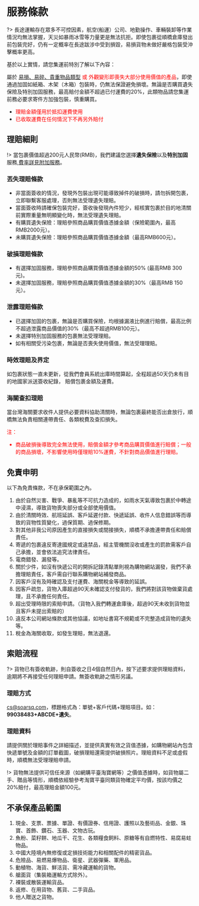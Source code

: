 # 服務條款
?> 長途運輸存在眾多不可控因素，航空(船運）公司、地勤操作、車輛裝卸等作業情況均無法掌握，天災如暴雨冰雪等力量更是無法抗拒。即使包裹從順橋倉庫發出前包裝完好，仍有一定概率在長途跋涉中受到損毀，易損貨物未做好嚴格包裝受沖擊概率更高。

基於以上實情，請您集運前特別了解以下內容：

屬於&nbsp;[易損、易碎、貴重物品類型](https://www.sf-express.com/HK/ZF/dynamic_function/more/Types_of_Vulnerable_Fragile_Valuable_Item/)<font color="red">&nbsp;或&nbsp;外觀變形即喪失大部分使用價值的產品</font>，即使通過加固如紙箱、木架（木箱）包裝時，仍無法保證避免損壞。無論是否購買遺失保險及特別加固服務，最高賠付金額不超過已付運費的20%，此類物品請您集運前務必要求寄件方加強包裝，慎重購買。

- <font color="red">理賠金額僅用於抵扣運費使用</font>
- <font color="red">已收取運費在任何情況下不再另外賠付</font>



## 理賠細則

!> 當包裹價值超過200元人民幣(RMB)，我們建議您選擇**遺失保險**以及**特別加固**服務,[費率詳見附加服務](http://soarsq.com/add.html)。

### 丟失理賠條款
- 非當面簽收的情況，發現外包裝出現可能導致掉件的破損時，請勿拆開包裹，立即聯繫客服處理，否則無法受理遺失理賠。
- 當面簽收時請確保包裝完好，簽收後發現內件短少，經核實包裹於目的地清關前實際重量無明顯變化時，無法受理遺失理賠。
- 有購買遺失保險：理賠參照商品購買價值憑據金額（保險範圍內，最高RMB2000元）。
- 未購買遺失保險：理賠參照商品購買價值憑據金額（最高RMB600元）。

### 破損理賠條款
- 有選擇加固服務，理賠參照商品購買價值憑據金額的50% (最高RMB 300元)。
- 未選擇加固服務，理賠參照商品購買價值憑據金額的30%（最高RMB 150元）。

### 泄露理賠條款
- 已選擇加固的包裹，無論是否購買保險，均根據漏液比例進行賠償，最高比例不超過泄露商品價值的30%（最高不超過RMB100元）。
- 未選擇特別加固服務的包裹無法受理理賠。
- 如有相關受污染包裹，無論是否喪失使用價值，無法受理理賠。

### 時效理賠及界定

如包裹狀態一直未更新，從我們會員系統出庫時間算起，全程超過50天仍未有目的地國家派送簽收紀錄， 賠償包裹金額及運費。

### 海關查扣理賠

當台灣海關要求收件人提供必要資料協助清關時，無論包裹最終能否出倉放行，順橋無法負責相關連帶責任、各類稅費及查扣損失。

<font color="red">注：
- 商品破損後導致完全無法使用，賠償金額才參考商品購買價值進行賠償；一般的商品損壞，不影響使用時僅理賠10%運費，不針對商品價值進行理賠。
</font>

## 免責申明
以下為免責條款，不在承保範圍之內。
1. 由於自然災害、戰爭、暴亂等不可抗力造成的，如雨水天氣導致包裹於中轉途中浸濕，導致貨物喪失部分或全部使用價值。
2. 由於清關時效、航班延誤、客戶延遲付款、快遞延誤、收件人信息錯誤等而導致的貨物性質變化，過保質期、過保修期。
3. 對其他非我公司原因產生的直接損失或間接損失，順橋不承擔連帶責任和賠償責任。
4. 寄遞的包裹違反寄達國規定或違禁品，經主管機關沒收或產生的罰款需客戶自己承擔，並會依法追究法律責任。
5. 電商錯發、漏發等。
6. 關於少件，如沒有快遞公司的開拆記錄清點單則視為購物網站漏發，我們不承擔理賠責任，客戶需自行聯系購物網站補發商品。
7. 因客戶沒有及時確認及支付運費、海關稅金等導致的延誤。
8. 因客戶疏忽，貨物入庫超過90天未確認支付發貨的，我們將對該貨物做棄貨處理，且不承擔任何責任。
9. 超出受理時限的索賠申請。（貨物入我們轉運倉庫後，超過90天未收到貨物並且客戶未提出索賠的）
10. 違反本公司網站條款或其他協議，如地址書寫不規範或不完整造成貨物的遺失等。
11. 稅金為海關收取，如發生理賠，無法退還。


## 索賠流程
?> 貨物已有簽收軌跡，則自簽收之日4個自然日內，按下述要求提供理賠資料，逾期將不再接受任何理賠申請。無簽收軌跡之情形另議。

### 理賠方式
cs@soarsq.com，標題格式為：單號+客戶代碼+理賠項目。如：**99038483+ABCDE+遺失**。

### 理賠資料
請提供關於理賠事件之詳細描述，並提供真實有效之貨值憑據，如購物網站內包含快遞單號及金額的訂單截圖，破損理賠還需提供破損照片。理賠資料不足或虛假時，順橋無法受理理賠申請。

!> 貨物無法提供可信任來源（如網購平臺淘寶網等）之價值憑據時，如貨物屬二手、贈品等情形，順橋依經驗參考淘寶平臺同類貨物確定平均價，按該均價之20%賠付，最高理賠金額100元。

## 不承保產品範圍

1. 現金、支票、票據、單證、有價證券、信用證、護照以及藝術品、金銀、珠寶、首飾、鑽石、玉器、文物古玩。
2. 魚粉、菜籽餅、地瓜干、花生、各類糧食飼料、原糖等有自燃特性、易腐易蛀物品。
3. 中國大陸境內無修復或定損技術能力和相關配件的精密貨品。
4. 危險品、易燃易爆物品、衛星、武器彈藥、軍用品。
5. 動植物、海貨、鮮活貨、需冷藏運輸的貨物。
6. 艙面貨（集裝箱運輸方式除外）。
7. 裸裝或散裝運輸貨品。
8. 返修、在用貨物、舊貨、二手貨品。
9. 他人贈送之貨物。
